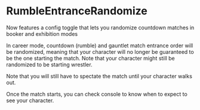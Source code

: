# RumbleEntranceRandomize
Now features a config toggle that lets you randomize countdown matches in booker and exhibition modes

In career mode, countdown (rumble) and gauntlet match entrance order will be randomized, meaning that your character will no longer be guaranteed to be the one starting the match. Note that your character might still be randomized to be starting wrestler. 

Note that you will still have to spectate the match until your character walks out.

Once the match starts, you can check console to know when to expect to see your character.